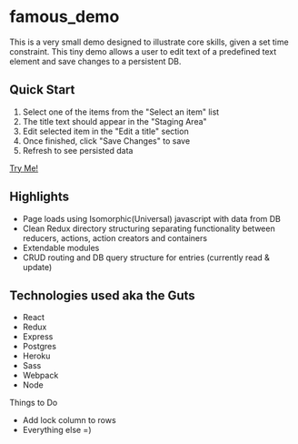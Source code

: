 # famous_demo
This is a very small demo designed to illustrate core skills, given a set time constraint. This tiny demo allows a user to edit text of a predefined text element and save changes to a persistent DB.

## Quick Start
1. Select one of the items from the "Select an item" list
2. The title text should appear in the "Staging Area"
3. Edit selected item in the "Edit a title" section
4. Once finished, click "Save Changes" to save
5. Refresh to see persisted data

[Try Me!](https://cryptic-taiga-84564.herokuapp.com/hello)

## Highlights
* Page loads using Isomorphic(Universal) javascript with data from DB
* Clean Redux directory structuring separating functionality between reducers, actions, action creators and containers
* Extendable modules 
* CRUD routing and DB query structure for entries (currently read & update)

## Technologies used aka the Guts
* React
* Redux
* Express
* Postgres
* Heroku
* Sass
* Webpack
* Node

Things to Do
* Add lock column to rows
* Everything else =)
